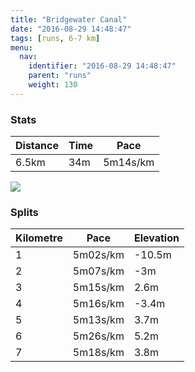 ```yaml
---
title: "Bridgewater Canal"
date: "2016-08-29 14:48:47"
tags: [runs, 6-7 km]
menu:
  nav:
    identifier: "2016-08-29 14:48:47"
    parent: "runs"
    weight: 130
---
```


### Stats

| Distance | Time | Pace |
|----------|------|------|
|6.5km|34m|5m14s/km|

<img src='https://maps.googleapis.com/maps/api/staticmap?maptype=roadmap&path=enc:aikeIn|tL`BdJfAhZuAjBc@bOzB~ZoCpBpBx@qAv@@fBbD`S|K|WXpH~ClIrElFlDN|JnQhHnVtFva@wO}y@sKaPsDa@cEoFmFaXeI_NeEgRg@wFtAaB{AeApCsDwA{KTk^dBcMiDoN&key=AIzaSyAfqMeaZ1CCJFGP5cWud__oZnT_Pybg-1M&size=800x800&markers=color:yellow|label:S|53.47489,-2.24216&markers=color:green|label:F|53.47476,-2.2437099999999996'>

### Splits

| Kilometre | Pace | Elevation |
|------|------|-----------|
|1|5m02s/km|-10.5m|
|2|5m07s/km|-3m|
|3|5m15s/km|2.6m|
|4|5m16s/km|-3.4m|
|5|5m13s/km|3.7m|
|6|5m26s/km|5.2m|
|7|5m18s/km|3.8m|
